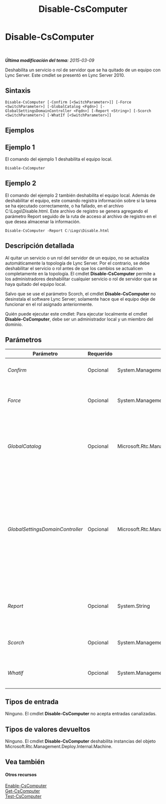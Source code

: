 ﻿---
title: Disable-CsComputer
TOCTitle: Disable-CsComputer
ms:assetid: e64128f1-2b53-4569-bf37-90cbbba01b36
ms:mtpsurl: https://technet.microsoft.com/es-es/library/Gg399023(v=OCS.15)
ms:contentKeyID: 48276987
ms.date: 01/07/2017
mtps_version: v=OCS.15
ms.translationtype: HT
---

# Disable-CsComputer

 

_**Última modificación del tema:** 2015-03-09_

Deshabilita un servicio o rol de servidor que se ha quitado de un equipo con Lync Server. Este cmdlet se presentó en Lync Server 2010.

## Sintaxis

    Disable-CsComputer [-Confirm [<SwitchParameter>]] [-Force <SwitchParameter>] [-GlobalCatalog <Fqdn>] [-GlobalSettingsDomainController <Fqdn>] [-Report <String>] [-Scorch <SwitchParameter>] [-WhatIf [<SwitchParameter>]]

## Ejemplos

## Ejemplo 1

El comando del ejemplo 1 deshabilita el equipo local.

    Disable-CsComputer 

## Ejemplo 2

El comando del ejemplo 2 también deshabilita el equipo local. Además de deshabilitar el equipo, este comando registra información sobre si la tarea se ha ejecutado correctamente, o ha fallado, en el archivo C:\\Logs\\Disable.html. Este archivo de registro se genera agregando el parámetro Report seguido de la ruta de acceso al archivo de registro en el que desea almacenar la información.

    Disable-CsComputer -Report C:\Logs\Disable.html

## Descripción detallada

Al quitar un servicio o un rol del servidor de un equipo, no se actualiza automáticamente la topología de Lync Server. Por el contrario, se debe deshabilitar el servicio o rol antes de que los cambios se actualicen completamente en la topología. El cmdlet **Disable-CsComputer** permite a los administradores deshabilitar cualquier servicio o rol de servidor que se haya quitado del equipo local.

Salvo que se use el parámetro Scorch, el cmdlet **Disable-CsComputer** no desinstala el software Lync Server; solamente hace que el equipo deje de funcionar en el rol asignado anteriormente.

Quién puede ejecutar este cmdlet: Para ejecutar localmente el cmdlet **Disable-CsComputer**, debe ser un administrador local y un miembro del dominio.

## Parámetros


<table>
<colgroup>
<col style="width: 25%" />
<col style="width: 25%" />
<col style="width: 25%" />
<col style="width: 25%" />
</colgroup>
<thead>
<tr class="header">
<th>Parámetro</th>
<th>Requerido</th>
<th>Tipo</th>
<th>Descripción</th>
</tr>
</thead>
<tbody>
<tr class="odd">
<td><p><em>Confirm</em></p></td>
<td><p>Opcional</p></td>
<td><p>System.Management.Automation.SwitchParameter</p></td>
<td><p>Se le pedirá confirmación antes de ejecutar el comando.</p></td>
</tr>
<tr class="even">
<td><p><em>Force</em></p></td>
<td><p>Opcional</p></td>
<td><p>System.Management.Automation.SwitchParameter</p></td>
<td><p>Suprime la visualización de los mensajes de error que no sean irrecuperables y que puedan surgir al ejecutar el comando.</p></td>
</tr>
<tr class="odd">
<td><p><em>GlobalCatalog</em></p></td>
<td><p>Opcional</p></td>
<td><p>Microsoft.Rtc.Management.Deploy.Fqdn</p></td>
<td><p>Nombre de dominio completo (FQDN) de un servidor de catálogo global del dominio. Este parámetro no es obligatorio si ejecuta el cmdlet <strong>Disable-CsComputer</strong> en un equipo con una cuenta de su dominio.</p></td>
</tr>
<tr class="even">
<td><p><em>GlobalSettingsDomainController</em></p></td>
<td><p>Opcional</p></td>
<td><p>Microsoft.Rtc.Management.Deploy.Fqdn</p></td>
<td><p>Nombre de dominio completo de un controlador de dominio donde están almacenadas las configuraciones globales. Si la configuración global se almacena en el contenedor del sistema de Servicios de dominio de Active Directory, este parámetro debe hacer referencia al controlador de dominio raíz. Si la configuración global está almacenada en el contenedor de configuración, se puede usar cualquier controlador de dominio y omitir este parámetro.</p></td>
</tr>
<tr class="odd">
<td><p><em>Report</em></p></td>
<td><p>Opcional</p></td>
<td><p>System.String</p></td>
<td><p>Permite especificar la ruta del archivo de registro creado al ejecutar el cmdlet. Por ejemplo: -Report &quot;C:\Logs\DisableComputer.html&quot;</p></td>
</tr>
<tr class="even">
<td><p><em>Scorch</em></p></td>
<td><p>Opcional</p></td>
<td><p>System.Management.Automation.SwitchParameter</p></td>
<td><p>Desinstala todos los servicios y roles de servidor de Lync Server del equipo local.</p></td>
</tr>
<tr class="odd">
<td><p><em>WhatIf</em></p></td>
<td><p>Opcional</p></td>
<td><p>System.Management.Automation.SwitchParameter</p></td>
<td><p>Describe qué sucedería si se ejecutara el comando sin ejecutarlo realmente.</p></td>
</tr>
</tbody>
</table>


## Tipos de entrada

Ninguno. El cmdlet **Disable-CsComputer** no acepta entradas canalizadas.

## Tipos de valores devueltos

Ninguno. El cmdlet **Disable-CsComputer** deshabilita instancias del objeto Microsoft.Rtc.Management.Deploy.Internal.Machine.

## Vea también

#### Otros recursos

[Enable-CsComputer](enable-cscomputer.md)  
[Get-CsComputer](get-cscomputer.md)  
[Test-CsComputer](test-cscomputer.md)

